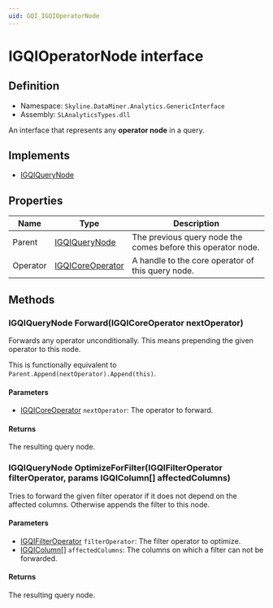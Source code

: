 ```yaml
---
uid: GQI_IGQIOperatorNode
---
```


# IGQIOperatorNode interface

## Definition

- Namespace: `Skyline.DataMiner.Analytics.GenericInterface`
- Assembly: `SLAnalyticsTypes.dll`

An interface that represents any **operator node** in a query.

## Implements

- [IGQIQueryNode](xref:GQI_IGQIQueryNode)

## Properties

| Name | Type | Description |
| ---- | ---- | ----------- |
| Parent | [IGQIQueryNode](xref:GQI_IGQIQueryNode) | The previous query node the comes before this operator node. |
| Operator | [IGQICoreOperator](xref:GQI_IGQICoreOperator) | A handle to the core operator of this query node. |

## Methods

### IGQIQueryNode Forward(IGQICoreOperator nextOperator)

Forwards any operator unconditionally. This means prepending the given operator to this node.

This is functionally equivalent to `Parent.Append(nextOperator).Append(this)`.

#### Parameters

- [IGQICoreOperator](xref:GQI_IGQICoreOperator) `nextOperator`: The operator to forward.

#### Returns

The resulting query node.

### IGQIQueryNode OptimizeForFilter(IGQIFilterOperator filterOperator, params IGQIColumn[] affectedColumns)

Tries to forward the given filter operator if it does not depend on the affected columns. Otherwise appends the filter to this node.

#### Parameters

- [IGQIFilterOperator](xref:GQI_IGQIColumn) `filterOperator`: The filter operator to optimize.
- [IGQIColumn](xref:GQI_IGQIColumn)[] `affectedColumns`: The columns on which a filter can not be forwarded.

#### Returns

The resulting query node.
